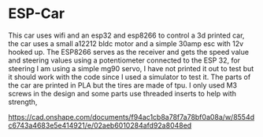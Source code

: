 # ESP-Car

This car uses wifi and an esp32 and esp8266 to control a 3d printed car, the car uses a small a12212 bldc motor and a simple 30amp esc with 12v hooked up. The ESP8266 serves as the receiver and gets the speed value and steering values using a potentiometer connected to the ESP 32, for steering I am using a simple mg90 servo, I have not printed it out to test but it should work with the code since I used a simulator to test it. The parts of the car are printed in PLA but the tires are made of tpu. I only used M3 screws in the design and some parts use threaded inserts to help with strength, 


https://cad.onshape.com/documents/f94ac1cb8a78f7a78bf0a08a/w/8554dc6743a4683e5e414921/e/02aeb6010284afd92a8048ed
